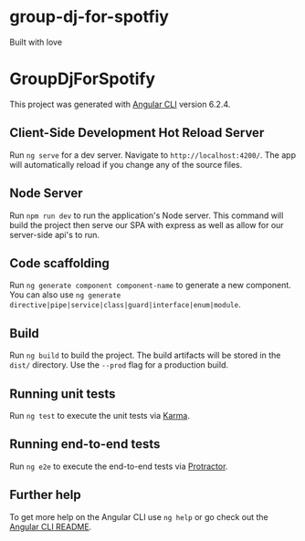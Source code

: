# group-dj-for-spotfiy
Built with love

# GroupDjForSpotify

This project was generated with [Angular CLI](https://github.com/angular/angular-cli) version 6.2.4.

## Client-Side Development Hot Reload Server

Run `ng serve` for a dev server. Navigate to `http://localhost:4200/`. The app will automatically reload if you change any of the source files.

## Node Server

Run `npm run dev` to run the application's Node server. This command will build the project then serve our SPA with express as well as allow for our server-side api's to run. 

## Code scaffolding

Run `ng generate component component-name` to generate a new component. You can also use `ng generate directive|pipe|service|class|guard|interface|enum|module`.

## Build

Run `ng build` to build the project. The build artifacts will be stored in the `dist/` directory. Use the `--prod` flag for a production build.

## Running unit tests

Run `ng test` to execute the unit tests via [Karma](https://karma-runner.github.io).

## Running end-to-end tests

Run `ng e2e` to execute the end-to-end tests via [Protractor](http://www.protractortest.org/).

## Further help

To get more help on the Angular CLI use `ng help` or go check out the [Angular CLI README](https://github.com/angular/angular-cli/blob/master/README.md).